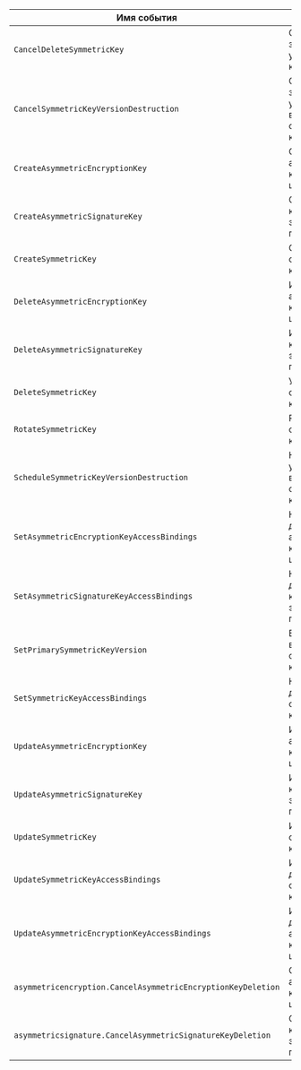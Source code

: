 Имя события | Описание
--- | ---
`CancelDeleteSymmetricKey` | Отмена ранее запланированного уничтожения ключа
`CancelSymmetricKeyVersionDestruction` | Отмена ранее запланированного уничтожения версии симметричного ключа
`CreateAsymmetricEncryptionKey` | Создание асимметричной ключевой пары шифрования
`CreateAsymmetricSignatureKey` | Создание ключевой пары электронной подписи
`CreateSymmetricKey` | Создание симметричного ключа
`DeleteAsymmetricEncryptionKey` | Изменение асимметричной ключевой пары шифрования
`DeleteAsymmetricSignatureKey` | Изменение ключевой пары электронной подписи
`DeleteSymmetricKey` | Удаление симметричного ключа
`RotateSymmetricKey` | Ротация симметричного ключа
`ScheduleSymmetricKeyVersionDestruction` | Назначение срока уничтожения версии симметричного ключа
`SetAsymmetricEncryptionKeyAccessBindings` | Назначение прав доступа для асимметричной ключевой пары шифрования
`SetAsymmetricSignatureKeyAccessBindings` | Назначение прав доступа для ключевой пары электронной подписи
`SetPrimarySymmetricKeyVersion` | Выбор основной версии симметричного ключа
`SetSymmetricKeyAccessBindings` | Назначение прав доступа для симметричного ключа
`UpdateAsymmetricEncryptionKey` | Изменение асимметричной ключевой пары шифрования
`UpdateAsymmetricSignatureKey` | Изменение ключевой пары электронной подписи
`UpdateSymmetricKey` | Изменение симметричного ключа
`UpdateSymmetricKeyAccessBindings` | Изменение прав доступа для симметричного ключа
`UpdateAsymmetricEncryptionKeyAccessBindings` | Изменение прав доступа для асимметричной ключевой пары шифрования
`asymmetricencryption.CancelAsymmetricEncryptionKeyDeletion` | Отмена удаления асимметричной ключевой пары шифрования
`asymmetricsignature.CancelAsymmetricSignatureKeyDeletion` | Отмена удаления ключевой пары электронной подписи
